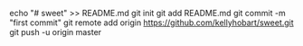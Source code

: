 echo "# sweet" >> README.md
git init
git add README.md
git commit -m "first commit"
git remote add origin https://github.com/kellyhobart/sweet.git
git push -u origin master
